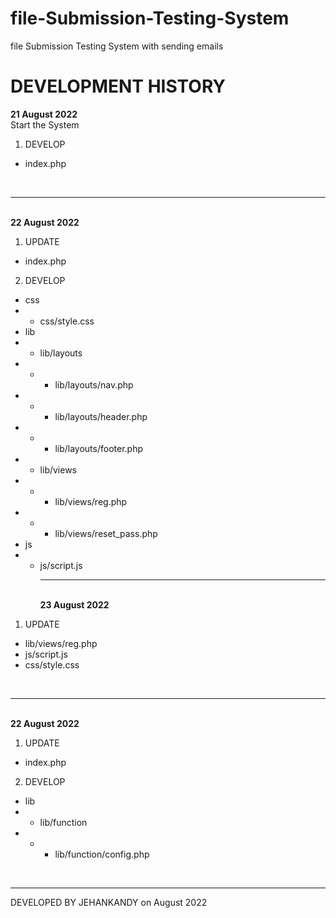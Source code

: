 # file-Submission-Testing-System
file Submission Testing System with sending emails
<br>


# DEVELOPMENT HISTORY
<b>21 August 2022</b><br>
Start the System

  1. DEVELOP 
  - index.php

<br><hr><br>
<b>22 August 2022</b>
  1. UPDATE 
  - index.php
  
  2. DEVELOP 
  - css
  - - css/style.css
  - lib
  - - lib/layouts
  - - - lib/layouts/nav.php
  - - - lib/layouts/header.php
  - - - lib/layouts/footer.php
  - - lib/views
  - - - lib/views/reg.php
  - - - lib/views/reset_pass.php
  - js
  - - js/script.js
<br><hr><br>
<b>23 August 2022</b>
1. UPDATE
  - lib/views/reg.php
  - js/script.js
  - css/style.css
  
  
 <br><hr><br>
<b>22 August 2022</b>
  1. UPDATE 
  - index.php
  
  2. DEVELOP 
  - lib
  - - lib/function
  - - - lib/function/config.php

<br><hr>
DEVELOPED BY JEHANKANDY on August 2022

